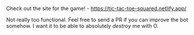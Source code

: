Check out the site for the game! - https://tic-tac-toe-squared.netlify.app/

Not really too functional. Feel free to send a PR if you can improve the bot somehow. I want it to be able to absolutely *destroy* me with O.
